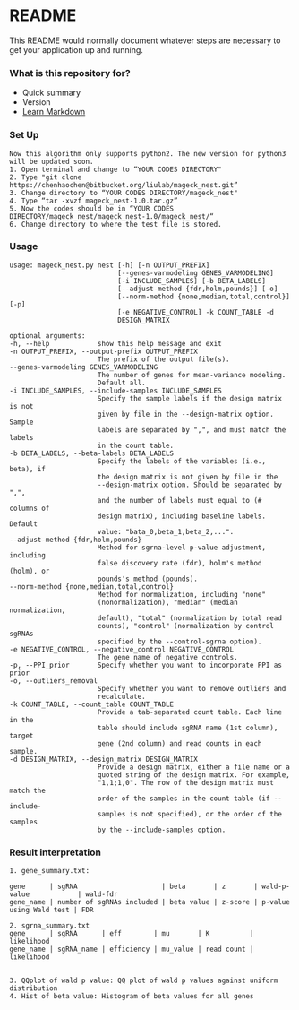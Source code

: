 # README #

This README would normally document whatever steps are necessary to get your application up and running.

### What is this repository for? ###

* Quick summary
* Version
* [Learn Markdown](https://bitbucket.org/tutorials/markdowndemo)

### Set Up ###
    Now this algorithm only supports python2. The new version for python3 will be updated soon.
    1. Open terminal and change to “YOUR CODES DIRECTORY"
    2. Type "git clone https://chenhaochen@bitbucket.org/liulab/mageck_nest.git”
    3. Change directory to “YOUR CODES DIRECTORY/mageck_nest"
    4. Type “tar -xvzf mageck_nest-1.0.tar.gz”
    5. Now the codes should be in “YOUR CODES DIRECTORY/mageck_nest/mageck_nest-1.0/mageck_nest/“
    6. Change directory to where the test file is stored.
  
### Usage ###

    usage: mageck_nest.py nest [-h] [-n OUTPUT_PREFIX]
                               [--genes-varmodeling GENES_VARMODELING]
                               [-i INCLUDE_SAMPLES] [-b BETA_LABELS]
                               [--adjust-method {fdr,holm,pounds}] [-o]
                               [--norm-method {none,median,total,control}] [-p]
                               [-e NEGATIVE_CONTROL] -k COUNT_TABLE -d
                               DESIGN_MATRIX

    optional arguments:
    -h, --help            show this help message and exit
    -n OUTPUT_PREFIX, --output-prefix OUTPUT_PREFIX
                          The prefix of the output file(s).
    --genes-varmodeling GENES_VARMODELING
                          The number of genes for mean-variance modeling.
                          Default all.
    -i INCLUDE_SAMPLES, --include-samples INCLUDE_SAMPLES
                          Specify the sample labels if the design matrix is not
                          given by file in the --design-matrix option. Sample
                          labels are separated by ",", and must match the labels
                          in the count table.
    -b BETA_LABELS, --beta-labels BETA_LABELS
                          Specify the labels of the variables (i.e., beta), if
                          the design matrix is not given by file in the
                          --design-matrix option. Should be separated by ",",
                          and the number of labels must equal to (# columns of
                          design matrix), including baseline labels. Default
                          value: "bata_0,beta_1,beta_2,...".
    --adjust-method {fdr,holm,pounds}
                          Method for sgrna-level p-value adjustment, including
                          false discovery rate (fdr), holm's method (holm), or
                          pounds's method (pounds).
    --norm-method {none,median,total,control}
                          Method for normalization, including "none"
                          (nonormalization), "median" (median normalization,
                          default), "total" (normalization by total read
                          counts), "control" (normalization by control sgRNAs
                          specified by the --control-sgrna option).
    -e NEGATIVE_CONTROL, --negative_control NEGATIVE_CONTROL
                          The gene name of negative controls. 
    -p, --PPI_prior       Specify whether you want to incorporate PPI as prior
    -o, --outliers_removal
                          Specify whether you want to remove outliers and
                          recalculate.
    -k COUNT_TABLE, --count_table COUNT_TABLE
                          Provide a tab-separated count table. Each line in the
                          table should include sgRNA name (1st column), target
                          gene (2nd column) and read counts in each sample.
    -d DESIGN_MATRIX, --design_matrix DESIGN_MATRIX
                          Provide a design matrix, either a file name or a
                          quoted string of the design matrix. For example,
                          "1,1;1,0". The row of the design matrix must match the
                          order of the samples in the count table (if --include-
                          samples is not specified), or the order of the samples
                          by the --include-samples option.

### Result interpretation ###
    1. gene_summary.txt:
 
    gene      | sgRNA                     | beta       | z       | wald-p-value            | wald-fdr
    gene_name | number of sgRNAs included | beta value | z-score | p-value using Wald test | FDR

    2. sgrna_summary.txt
    gene      | sgRNA      | eff        | mu       | K          | likelihood
    gene_name | sgRNA_name | efficiency | mu_value | read count | likelihood


    3. QQplot of wald p value: QQ plot of wald p values against uniform distribution
    4. Hist of beta value: Histogram of beta values for all genes